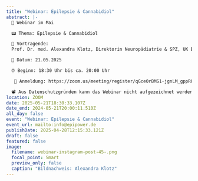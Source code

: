 ```yaml
---
title: "Webinar: Epilepsie & Cannabidiol"
abstract: |-
  🌼 Webinar im Mai

  📟 Thema: Epilepsie & Cannabidiol

  👥 Vortragende:
  Prof. Dr. med. Alexandra Klotz, Direktorin Neuropädiatrie & SPZ, UK Bonn

  📅 Datum: 21.05.2025

  ⏰ Beginn: 18:30 Uhr bis ca. 20:00 Uhr

   🔏 Anmeldung: https://zoom.us/meeting/register/qGce0rBMS1-jgnLM_gppRQ 

  📽️ Aus Datenschutzgründen kann das Webinar nicht aufgezeichnet werden.
location: ZOOM
date: 2025-05-21T18:30:33.107Z
date_end: 2024-05-21T20:00:11.510Z
all_day: false
event: "Webinar: Epilepsie & Cannabidiol"
event_url: mailto:info@epipower.de
publishDate: 2025-04-28T12:15:33.121Z
draft: false
featured: false
image:
  filename: webinar-instagram-post-45-.png
  focal_point: Smart
  preview_only: false
  caption: "Bildnachweis: Alexandra Klotz"
---
```

